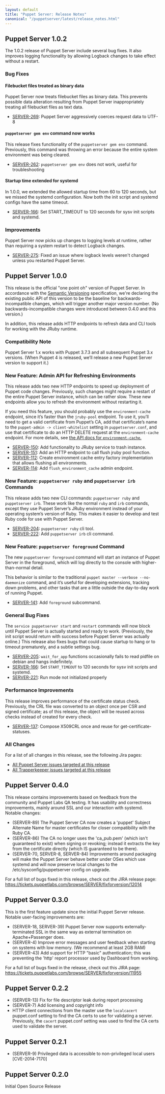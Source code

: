 ```yaml
---
layout: default
title: "Puppet Server: Release Notes"
canonical: "/puppetserver/latest/release_notes.html"
---
```


## Puppet Server 1.0.2

The 1.0.2 release of Puppet Server include several bug fixes. It also improves logging functionality by allowing Logback changes to take effect without a restart.

### Bug Fixes

#### Filebucket files treated as binary data

Puppet Server now treats filebucket files as binary data. This prevents possible data alteration resulting from Puppet Server inappropriately treating all filebucket files as text data.

* [SERVER-269](https://tickets.puppetlabs.com/browse/SERVER-269): Puppet Server aggressively coerces request data to UTF-8

#### `puppetserver gem env` command now works

This release fixes functionality of the `puppetserver gem env` command. Previously, this command was throwing an error because the entire system environment was being cleared. 

* [SERVER-262](https://tickets.puppetlabs.com/browse/SERVER-262): `puppetserver gem env` does not work, useful for troubleshooting

#### Startup time extended for systemd 

In 1.0.0, we extended the allowed startup time from 60 to 120 seconds, but we missed the systemd configuration. Now both the init script and systemd configs have the same timeout. 

* [SERVER-166](https://tickets.puppetlabs.com/browse/SERVER-166): Set START_TIMEOUT to 120 seconds for sysv init scripts and systemd.

### Improvements

Puppet Server now picks up changes to logging levels at runtime, rather than requiring a system restart to detect Logback changes.

* [SERVER-275](https://tickets.puppetlabs.com/browse/SERVER-275): Fixed an issue where logback levels weren't changed unless you restarted Puppet Server. 


## Puppet Server 1.0.0

This release is the official "one point oh" version of Puppet Server. In
accordance with the [Semantic Versioning](http://semver.org) specification,
we're declaring the existing public API of this version to be the
baseline for backwards-incompatible changes, which will trigger another
major version number. (No backwards-incompatible changes were introduced
between 0.4.0 and this version.)

In addition, this release adds HTTP endpoints to refresh data and CLI tools for working with the JRuby runtime.

### Compatibility Note

Puppet Server 1.x works with Puppet 3.7.3 and all subsequent Puppet 3.x versions. (When Puppet 4 is released, we’ll release a new Puppet Server version to support it.)

### New Feature: Admin API for Refreshing Environments

This release adds two new HTTP endpoints to speed up deployment of Puppet code changes. Previously, such changes might require a restart of the entire Puppet Server instance, which can be rather slow. These new endpoints allow you to refresh the environment without restarting it.

If you need this feature, you should probably use the `environment-cache` endpoint, since it’s faster than the `jruby-pool` endpoint. To use it, you’ll need to get a valid certificate from Puppet’s CA, add that certificate’s name to the `puppet-admin -> client-whitelist` setting in `puppetserver.conf`, and use that certificate to do an HTTP DELETE request at the `environment-cache` endpoint. For more details, see [the API docs for `environment-cache`.](./admin-api/v1/environment-cache.markdown)

* [SERVER-150](https://tickets.puppetlabs.com/browse/SERVER-150): Add functionality to JRuby service to trash instance.
* [SERVER-151](https://tickets.puppetlabs.com/browse/SERVER-151): Add an HTTP endpoint to call flush jruby pool function.
* [SERVER-112](https://tickets.puppetlabs.com/browse/SERVER-112): Create environment cache entry factory implementation that allows flushing all environments.
* [SERVER-114](https://tickets.puppetlabs.com/browse/SERVER-114): Add `flush_environment_cache` admin endpoint.

### New Feature: `puppetserver ruby` and `puppetserver irb` Commands

This release adds two new CLI commands: `puppetserver ruby` and `puppetserver irb`. These work like the normal `ruby` and `irb` commands, except they use Puppet Server’s JRuby environment instead of your operating system’s version of Ruby. This makes it easier to develop and test Ruby code for use with Puppet Server.

* [SERVER-204](https://tickets.puppetlabs.com/browse/SERVER-204): `puppetserver ruby` cli tool.
* [SERVER-222](https://tickets.puppetlabs.com/browse/SERVER-222): Add `puppetserver irb` cli command.

### New Feature: `puppetserver foreground` Command

The new `puppetserver foreground` command will start an instance of Puppet Server in the foreground, which will log directly to the console with higher-than-normal detail.

This behavior is similar to the traditional `puppet master --verbose --no-daemonize` command, and it’s useful for developing extensions, tracking down problems, and other tasks that are a little outside the day-to-day work of running Puppet.

* [SERVER-141](https://tickets.puppetlabs.com/browse/SERVER-141): Add `foreground` subcommand.

### General Bug Fixes

The `service puppetserver start` and `restart` commands will now block until Puppet Server is actually started and ready to work. (Previously, the init script would return with success before Puppet Server was actually online.) This release also fixes bugs that could cause startup to hang or to timeout prematurely, and a subtle settings bug.

* [SERVER-205](https://tickets.puppetlabs.com/browse/SERVER-205): `wait_for_app` functions occasionally fails to read pidfile on debian and hangs indefinitely.
* [SERVER-166](https://tickets.puppetlabs.com/browse/SERVER-166): Set `START_TIMEOUT` to 120 seconds for sysv init scripts and systemd.
* [SERVER-221](https://tickets.puppetlabs.com/browse/SERVER-221): Run mode not initialized properly

### Performance Improvements

This release improves performance of the certificate status check. Previously, the CRL file was converted to an object once per CSR and signed certificate; as of this release, the object will be reused across checks instead of created for every check.

* [SERVER-137](https://tickets.puppetlabs.com/browse/SERVER-137): Compose X509CRL once and reuse for get-certificate-statuses.

### All Changes

For a list of all changes in this release, see the following Jira pages:

* [All Puppet Server issues targeted at this release](https://tickets.puppetlabs.com/browse/SERVER/fixforversion/12023/)
* [All Trapperkeeper issues targeted at this release](https://tickets.puppetlabs.com/browse/TK/fixforversion/12131/)

## Puppet Server 0.4.0
This release contains improvements based on feedback from the community and
Puppet Labs QA testing. It has usability and correctness improvements, mainly
around SSL and our interaction with systemd. Notable changes:

* (SERVER-89) The Puppet Server CA now creates a 'puppet' Subject Alternate
  Name for master certificates for closer compatibility with the Ruby CA.
* (SERVER-86) The CA no longer uses the 'ca_pub.pem' (which isn't guaranteed
  to exist) when signing or revoking; instead it extracts the key from the
  certificate directly (which IS guaranteed to be there).
* (SERVER-70, SERVER-8, SERVER-84) Improvements around packaging will make
  the Puppet Server behave better under OSes which use systemd and will now
  preserve local changes to the /etc/sysconfig/puppetserver config on
  upgrade.

For a full list of bugs fixed in this release, check out the JIRA release page:
https://tickets.puppetlabs.com/browse/SERVER/fixforversion/12014

## Puppet Server 0.3.0
This is the first feature update since the initial Puppet Server release.
Notable user-facing improvements are:

* (SERVER-18, SERVER-39) Puppet Server now supports externally-terminated SSL
  in the same way as external termination on Apache+Passenger does.
* (SERVER-4) Improve error messages and user feedback when starting on systems
  with low memory. (We recommend at least 2GB RAM)
* (SERVER-43) Add support for HTTP "basic" authentication; this was preventing
  the 'http' report processor used by Dashboard from working.

For a full list of bugs fixed in the release, check out this JIRA page:
https://tickets.puppetlabs.com/browse/SERVER/fixforversion/11955

## Puppet Server 0.2.2
* (SERVER-13) Fix for file descriptor leak during report processing
* (SERVER-7) Add licensing and copyright info
* HTTP client connections from the master use the `localcacert` puppet.conf
  setting to find the CA certs to use for validating a server.  Previously, the
  `cacert` puppet.conf setting was used to find the CA certs used to validate
  the server.

## Puppet Server 0.2.1
* (SERVER-9) Privileged data is accessible to non-privileged local users [CVE-2014-7170]

## Puppet Server 0.2.0
 Initial Open Source Release
